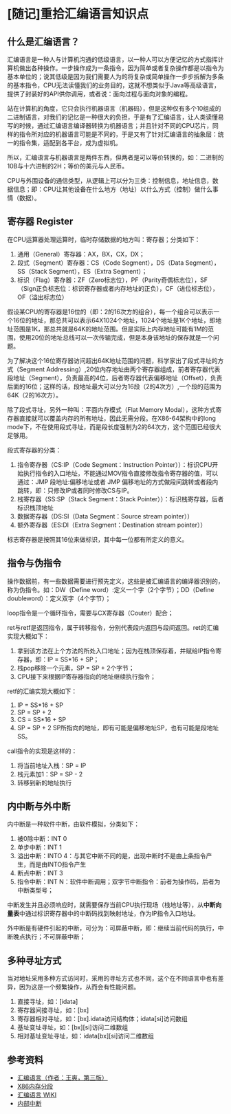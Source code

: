 # [随记]重拾汇编语言知识点


## 什么是汇编语言？

汇编语言是一种人与计算机沟通的低级语言，以一种人可以方便记忆的方式指挥计算机做出各种操作。一步操作成为一条指令，因为简单或者复杂操作都是以指令为基本单位的；说其低级是因为我们需要人为的将复杂或简单操作一步步拆解为多条的基本指令，CPU无法读懂我们的业务目的，这就不想类似于Java等高级语言，提供了封装好的API供你调用，或者说：面向过程与面向对象的编程。

站在计算机的角度，它只会执行机器语言（机器码），但是这种仅有多个10组成的二进制语言，对我们的记忆是一种很大的负担，于是有了汇编语言，让人类读懂易写的时候，通过汇编语言编译器转换为机器语言；并且针对不同的CPU芯片，同样的指令所对应的机器语言可能是不同的，于是又有了针对汇编语言的抽象层：统一的指令集，适配到各平台，成为虚拟机。

所以，汇编语言与机器语言是两件东西，但两者是可以等价转换的，如：二进制的10B与十六进制的2H；等价的美元与人民币。

CPU与外围设备的通信类型，从逻辑上可以分为三类：控制信息，地址信息，数据信息；即：CPU让其他设备在什么地方（地址）以什么方式（控制）做什么事情（数据）。


## 寄存器 Register

在CPU运算器处理运算时，临时存储数据的地方叫：寄存器；分类如下：

1. 通用（General）寄存器：AX，BX，CX，DX；
2. 段式（Segment）寄存器：CS（Code Segment），DS（Data Segment），SS（Stack Segment），ES（Extra Segment）；
3. 标识（Flag）寄存器：ZF（Zero标志位），PF（Parity奇偶标志位），SF（Sign正负标志位：标识寄存器或者内存地址的正负），CF（进位标志位），OF（溢出标志位）

假设某CPU的寄存器是16位的（即：2的16次方的组合），每一个组合可以表示一个16位的地址，那总共可以表示64X1024个地址，1024个地址是1K个地址，即地址范围是1K，那总共就是64K的地址范围。但是实际上内存地址可能有1M的范围，使用20位的地址总线可以一次传输完成，但是本身该地址的保存就是一个问题。

为了解决这个16位寄存器访问超出64K地址范围的问题，科学家出了段式寻址的方式（Segment Addressing）,20位内存地址由两个寄存器组成，前者寄存器代表段地址（Segment），负责最高的4位，后者寄存器代表偏移地址（Offset），负责后面的16位；这样的话，段地址最大可以分为16段（2的4次方）,一个段的范围为64K（2的16次方）。

除了段式寻址，另外一种叫：平面内存模式（Flat Memory Modal），这种方式寄存器直接就可以覆盖内存的所有地址，因此无需分段。在X86-64架构中的long mode下，不在使用段式寻址，而是段长度强制为2的64次方，这个范围已经很大足够用。

段式寄存器的分类：
1. 指令寄存器（CS:IP（Code Segment：Instruction Pointer））：标识CPU开始执行指令的入口地址，不能通过MOV指令直接修改指令寄存器的值，可以通过：JMP 段地址:偏移地址或者 JMP 偏移地址的方式做段间跳转或者段内跳转，即：只修改IP或者同时修改CS与IP。
2. 栈寄存器（SS:SP（Stack Segment：Stack Pointer））：标识栈寄存器，后者标识栈顶地址
3. 数据寄存器（DS:SI（Data Segment：Source stream pointer））
4. 额外寄存器（ES:DI（Extra Segment：Destination stream pointer））

标志寄存器是按照其16位来做标识，其中每一位都有所定义的意义。


## 指令与伪指令

操作数据前，有一些数据需要进行预先定义，这些是被汇编语言的编译器识别的，称为伪指令。如：DW（Define word）:定义一个字（2个字节）；DD（Define doubleword）：定义双字（4个字节）；

loop指令是一个循环指令，需要与CX寄存器（Couter）配合；

ret与retf是返回指令，属于转移指令，分别代表段内返回与段间返回。ret的汇编实现大概如下：

1. 拿到该方法在上个方法的所处入口地址；因为在栈顶保存着，并赋给IP指令寄存器，即：IP = SS*16 + SP；
2. 栈pop移除一个元素，SP = SP + 2个字节；
3. CPU接下来根据IP寄存器指向的地址继续执行指令；

retf的汇编实现大概如下：
1. IP = SS*16 + SP
2. SP = SP + 2
3. CS = SS*16 + SP
4. SP = SP + 2
SP所指向的地址，即有可能是偏移地址SP，也有可能是段地址SS。

call指令的实现是这样的：
1. 将当前地址入栈：SP = IP
2. 栈元素加1：SP = SP - 2
3. 转移到新的地址执行


## 内中断与外中断

内中断是一种软件中断，由软件模拟，分类如下：
1. 被0除中断：INT 0
2. 单步中断：INT 1
3. 溢出中断：INTO 4：与其它中断不同的是，出现中断时不是由上条指令产生，而是由INTO指令产生
4. 断点中断：INT 3
5. 指令中断：INT N：软件中断调用；双字节中断指令：前者为操作码，后者为中断类型号；

中断发生并且必须响应时，就需要保存当前CPU执行现场（栈地址等），从**中断向量表**中通过标识寄存器中的中断码找到映射地址，作为IP指令入口地址。

外中断是有硬件引起的中断，可分为：可屏蔽中断，即：继续当前代码的执行，中断晚点执行；不可屏蔽中断；


## 多种寻址方式

当对地址采用多种方式访问时，采用的寻址方式也不同，这个在不同语言中也有差异，因为这是一个频繁操作，从而会有性能问题。

1. 直接寻址，如：[idata]
2. 寄存器间接寻址，如：[bx]
3. 寄存器相对寻址，如：[bx].idata访问结构体；idata[si]访问数组
4. 基址变址寻址，如：[bx][si]访问二维数组
5. 相对基址变址寻址，如：idata[bx][si]访问二维数组





## 参考资料

- [汇编语言（作者：王爽，第三版）](https://book.douban.com/subject/1215178/)
- [X86内存分段](https://en.wikipedia.org/wiki/X86_memory_segmentation)
- [汇编语言 WIKI](https://en.wikipedia.org/wiki/Assembly_language)
- [内部中断](http://baike.baidu.com/item/%E5%86%85%E9%83%A8%E4%B8%AD%E6%96%AD)
